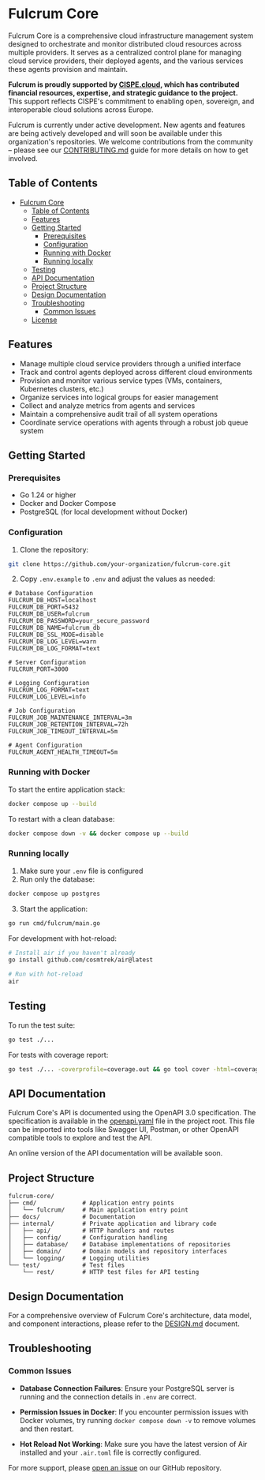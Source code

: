 # Fulcrum Core

Fulcrum Core is a comprehensive cloud infrastructure management system designed to orchestrate and monitor distributed cloud resources across multiple providers. It serves as a centralized control plane for managing cloud service providers, their deployed agents, and the various services these agents provision and maintain.

**Fulcrum is proudly supported by [CISPE.cloud](https://www.cispe.cloud), which has contributed financial resources, expertise, and strategic guidance to the project.**  
This support reflects CISPE's commitment to enabling open, sovereign, and interoperable cloud solutions across Europe.

Fulcrum is currently under active development. New agents and features are being actively developed and will soon be available under this organization's repositories. We welcome contributions from the community – please see our [CONTRIBUTING.md](CONTRIBUTING.md) guide for more details on how to get involved.

## Table of Contents

- [Fulcrum Core](#fulcrum-core)
  - [Table of Contents](#table-of-contents)
  - [Features](#features)
  - [Getting Started](#getting-started)
    - [Prerequisites](#prerequisites)
    - [Configuration](#configuration)
    - [Running with Docker](#running-with-docker)
    - [Running locally](#running-locally)
  - [Testing](#testing)
  - [API Documentation](#api-documentation)
  - [Project Structure](#project-structure)
  - [Design Documentation](#design-documentation)
  - [Troubleshooting](#troubleshooting)
    - [Common Issues](#common-issues)
  - [License](LICENSE.md)

## Features

- Manage multiple cloud service providers through a unified interface
- Track and control agents deployed across different cloud environments
- Provision and monitor various service types (VMs, containers, Kubernetes clusters, etc.)
- Organize services into logical groups for easier management
- Collect and analyze metrics from agents and services
- Maintain a comprehensive audit trail of all system operations
- Coordinate service operations with agents through a robust job queue system

## Getting Started

### Prerequisites

- Go 1.24 or higher
- Docker and Docker Compose
- PostgreSQL (for local development without Docker)

### Configuration

1. Clone the repository:
```bash
git clone https://github.com/your-organization/fulcrum-core.git
```
2. Copy `.env.example` to `.env` and adjust the values as needed:

```
# Database Configuration
FULCRUM_DB_HOST=localhost
FULCRUM_DB_PORT=5432
FULCRUM_DB_USER=fulcrum
FULCRUM_DB_PASSWORD=your_secure_password
FULCRUM_DB_NAME=fulcrum_db
FULCRUM_DB_SSL_MODE=disable
FULCRUM_DB_LOG_LEVEL=warn
FULCRUM_DB_LOG_FORMAT=text

# Server Configuration
FULCRUM_PORT=3000

# Logging Configuration
FULCRUM_LOG_FORMAT=text
FULCRUM_LOG_LEVEL=info

# Job Configuration
FULCRUM_JOB_MAINTENANCE_INTERVAL=3m
FULCRUM_JOB_RETENTION_INTERVAL=72h
FULCRUM_JOB_TIMEOUT_INTERVAL=5m

# Agent Configuration
FULCRUM_AGENT_HEALTH_TIMEOUT=5m
```

### Running with Docker

To start the entire application stack:

```bash
docker compose up --build
```

To restart with a clean database:

```bash
docker compose down -v && docker compose up --build
```

### Running locally

1. Make sure your `.env` file is configured
2. Run only the database:
```bash
docker compose up postgres
```
3. Start the application:
```bash
go run cmd/fulcrum/main.go
```

For development with hot-reload:

```bash
# Install air if you haven't already
go install github.com/cosmtrek/air@latest

# Run with hot-reload
air
```

## Testing

To run the test suite:

```bash
go test ./...
```

For tests with coverage report:

```bash
go test ./... -coverprofile=coverage.out && go tool cover -html=coverage.out
```

## API Documentation

Fulcrum Core's API is documented using the OpenAPI 3.0 specification. The specification is available in the [openapi.yaml](docs/openapi.yaml) file in the project root. This file can be imported into tools like Swagger UI, Postman, or other OpenAPI compatible tools to explore and test the API.

An online version of the API documentation will be available soon.

## Project Structure

```
fulcrum-core/
├── cmd/             # Application entry points
│   └── fulcrum/     # Main application entry point
├── docs/            # Documentation
├── internal/        # Private application and library code
│   ├── api/         # HTTP handlers and routes
│   ├── config/      # Configuration handling
│   ├── database/    # Database implementations of repositories
│   ├── domain/      # Domain models and repository interfaces
│   └── logging/     # Logging utilities
└── test/            # Test files
    └── rest/        # HTTP test files for API testing

```
## Design Documentation

For a comprehensive overview of Fulcrum Core's architecture, data model, and component interactions, please refer to the [DESIGN.md](docs/DESIGN.md) document.

## Troubleshooting

### Common Issues

- **Database Connection Failures**: Ensure your PostgreSQL server is running and the connection details in `.env` are correct.

- **Permission Issues in Docker**: If you encounter permission issues with Docker volumes, try running `docker compose down -v` to remove volumes and then restart.

- **Hot Reload Not Working**: Make sure you have the latest version of Air installed and your `.air.toml` file is correctly configured.

For more support, please [open an issue](https://github.com/your-organization/fulcrum-core/issues) on our GitHub repository.


